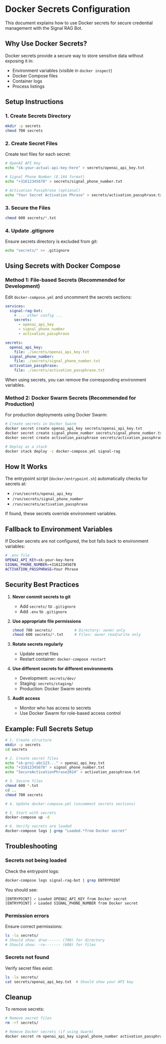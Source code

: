 # Docker Secrets Configuration

This document explains how to use Docker secrets for secure credential management with the Signal RAG Bot.

## Why Use Docker Secrets?

Docker secrets provide a secure way to store sensitive data without exposing it in:
- Environment variables (visible in `docker inspect`)
- Docker Compose files
- Container logs
- Process listings

## Setup Instructions

### 1. Create Secrets Directory

```bash
mkdir -p secrets
chmod 700 secrets
```

### 2. Create Secret Files

Create text files for each secret:

```bash
# OpenAI API Key
echo "sk-your-actual-api-key-here" > secrets/openai_api_key.txt

# Signal Phone Number (E.164 format)
echo "+31612345678" > secrets/signal_phone_number.txt

# Activation Passphrase (optional)
echo "Your Secret Activation Phrase" > secrets/activation_passphrase.txt
```

### 3. Secure the Files

```bash
chmod 600 secrets/*.txt
```

### 4. Update .gitignore

Ensure secrets directory is excluded from git:

```bash
echo "secrets/" >> .gitignore
```

## Using Secrets with Docker Compose

### Method 1: File-based Secrets (Recommended for Development)

Edit `docker-compose.yml` and uncomment the secrets sections:

```yaml
services:
  signal-rag-bot:
    # ... other config ...
    secrets:
      - openai_api_key
      - signal_phone_number
      - activation_passphrase

secrets:
  openai_api_key:
    file: ./secrets/openai_api_key.txt
  signal_phone_number:
    file: ./secrets/signal_phone_number.txt
  activation_passphrase:
    file: ./secrets/activation_passphrase.txt
```

When using secrets, you can remove the corresponding environment variables.

### Method 2: Docker Swarm Secrets (Recommended for Production)

For production deployments using Docker Swarm:

```bash
# Create secrets in Docker Swarm
docker secret create openai_api_key secrets/openai_api_key.txt
docker secret create signal_phone_number secrets/signal_phone_number.txt
docker secret create activation_passphrase secrets/activation_passphrase.txt

# Deploy as a stack
docker stack deploy -c docker-compose.yml signal-rag
```

## How It Works

The entrypoint script (`docker/entrypoint.sh`) automatically checks for secrets at:
- `/run/secrets/openai_api_key`
- `/run/secrets/signal_phone_number`
- `/run/secrets/activation_passphrase`

If found, these secrets override environment variables.

## Fallback to Environment Variables

If Docker secrets are not configured, the bot falls back to environment variables:

```bash
# .env file
OPENAI_API_KEY=sk-your-key-here
SIGNAL_PHONE_NUMBER=+31612345678
ACTIVATION_PASSPHRASE=Your Phrase
```

## Security Best Practices

1. **Never commit secrets to git**
   - Add `secrets/` to `.gitignore`
   - Add `.env` to `.gitignore`

2. **Use appropriate file permissions**
   ```bash
   chmod 700 secrets/          # Directory: owner only
   chmod 600 secrets/*.txt     # Files: owner read/write only
   ```

3. **Rotate secrets regularly**
   - Update secret files
   - Restart container: `docker-compose restart`

4. **Use different secrets for different environments**
   - Development: `secrets/dev/`
   - Staging: `secrets/staging/`
   - Production: Docker Swarm secrets

5. **Audit access**
   - Monitor who has access to secrets
   - Use Docker Swarm for role-based access control

## Example: Full Secrets Setup

```bash
# 1. Create structure
mkdir -p secrets
cd secrets

# 2. Create secret files
echo "sk-proj-abc123..." > openai_api_key.txt
echo "+31612345678" > signal_phone_number.txt
echo "SecureActivationPhrase2024" > activation_passphrase.txt

# 3. Secure files
chmod 600 *.txt
cd ..
chmod 700 secrets

# 4. Update docker-compose.yml (uncomment secrets sections)

# 5. Start with secrets
docker-compose up -d

# 6. Verify secrets are loaded
docker-compose logs | grep "Loaded.*from Docker secret"
```

## Troubleshooting

### Secrets not being loaded

Check the entrypoint logs:
```bash
docker-compose logs signal-rag-bot | grep ENTRYPOINT
```

You should see:
```
[ENTRYPOINT] ✓ Loaded OPENAI_API_KEY from Docker secret
[ENTRYPOINT] ✓ Loaded SIGNAL_PHONE_NUMBER from Docker secret
```

### Permission errors

Ensure correct permissions:
```bash
ls -la secrets/
# Should show: drwx------ (700) for directory
# Should show: -rw------- (600) for files
```

### Secrets not found

Verify secret files exist:
```bash
ls -la secrets/
cat secrets/openai_api_key.txt  # Should show your API key
```

## Cleanup

To remove secrets:

```bash
# Remove secret files
rm -rf secrets/

# Remove Docker secrets (if using Swarm)
docker secret rm openai_api_key signal_phone_number activation_passphrase
```
